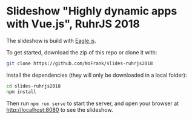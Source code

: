 # Slideshow "Highly dynamic apps with Vue.js", RuhrJS 2018

The slideshow is build with [Eagle.js](https://github.com/Zulko/eagle.js).


To get started, download the zip of this repo or clone it with:
``` bash
git clone https://github.com/NoFrank/slides-ruhrjs2018
```

Install the dependencies (they will only be downloaded in a local folder):
```bash
cd slides-ruhrjs2018
npm install
```

Then run ```npm run serve``` to start the server, and open your browser at [http://localhost:8080](http://localhost:8080) to see the slideshow.
